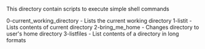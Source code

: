 This directory contain scripts to execute simple shell commands

0-current_working_directory - Lists the current working directory
1-listit - Lists contents of current directory
2-bring_me_home - Changes directory to user's home directory
3-listfiles - List contents of a directory in long formats
